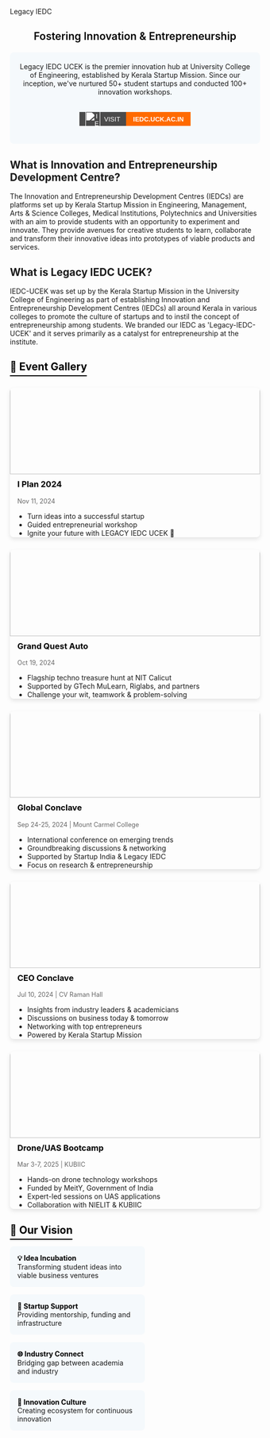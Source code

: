 Legacy IEDC

## <span style="color: black; font-weight: 600;text-align: center; display:block;">Fostering Innovation & Entrepreneurship</span>

<div style="background: #f5f9fc; padding: 20px; border-radius: 8px; margin: 20px 0; text-align: center; display:flex; flex-direction:column; align-items:center;">
Legacy IEDC UCEK is the premier innovation hub at University College of Engineering, established by Kerala Startup Mission. Since our inception, we've nurtured 50+ student startups and conducted 100+ innovation workshops.

<a href="https://iedc.uck.ac.in/" style="text-decoration: none; font-family: sans-serif; margin:2rem 0 1rem 0;">
  <span style="display: inline-flex; height: 28px; overflow: hidden; font-size: 13px; font-weight: bold; text-transform: uppercase;">
    <span style="background-color: #4b4b4b; color: white; display: flex; align-items: center; padding: 0 12px; font-weight:500;">
    <img src='/logos/iedc.png' alt="IEDC Logo" style="height: 30px; margin-right: 8px; filter: brightness(0) invert(1);" />
      Visit
    </span>
    <span style="background-color:#FF6B00; color: white; display: flex; align-items: center; padding: 0 14px; font-weight:700;">
      iedc.uck.ac.in
    </span>
  </span>
</a>

</div>

## What is Innovation and Entrepreneurship Development Centre?

The Innovation and Entrepreneurship Development Centres (IEDCs) are platforms set up by Kerala Startup Mission in Engineering, Management, Arts & Science Colleges, Medical Institutions, Polytechnics and Universities with an aim to provide students with an opportunity to experiment and innovate. They provide avenues for creative students to learn, collaborate and transform their innovative ideas into prototypes of viable products and services.

## What is Legacy IEDC UCEK?

IEDC-UCEK was set up by the Kerala Startup Mission in the University College of Engineering as part of establishing Innovation and Entrepreneurship Development Centres (IEDCs) all around Kerala in various colleges to promote the culture of startups and to instil the concept of entrepreneurship among students. We branded our IEDC as 'Legacy-IEDC-UCEK' and it serves primarily as a catalyst for entrepreneurship at the institute.


## <span style="color: black; border-bottom: 2px solid black; padding-bottom: 5px;">🌟 Event Gallery</span>

<div style="display: grid; grid-template-columns: repeat(auto-fill, minmax(300px, 1fr)); gap: 25px; margin: 30px 0;">

<div style="border-radius: 8px; overflow: hidden; box-shadow: 0 4px 8px rgba(0,0,0,0.1);">
<img src="/clubs/iplan.jpeg" alt="I Plan 2024" style="width: 100%;margin:-26px 0px 10px 0px; height: 200px; object-fit: fill;">
<div style="padding:0px 15px;">
<h3 style="margin-top: 0; color: black;">I Plan 2024</h3>
<p style="color: #666; font-size: 0.9em;">Nov 11, 2024</p>
<ul style="padding-left: 20px; margin-bottom: 0;">
<li>Turn ideas into a successful startup</li>
<li>Guided entrepreneurial workshop</li>
<li>Ignite your future with LEGACY IEDC UCEK 🚀</li>
</ul>
</div>
</div>

<div style="border-radius: 8px; overflow: hidden; box-shadow: 0 4px 8px rgba(0,0,0,0.1);">
<img src="/clubs/gta-nit.jpeg" alt="Grand Quest Auto - NIT" style="width: 100%;margin:-26px 0px 10px 0px; height: 200px; object-fit: cover;">
<div style="padding:0px 15px;">
<h3 style="margin-top: 0; color: black;">Grand Quest Auto</h3>
<p style="color: #666; font-size: 0.9em;">Oct 19, 2024</p>
<ul style="padding-left: 20px; margin-bottom: 0;">
<li>Flagship techno treasure hunt at NIT Calicut</li>
<li>Supported by GTech MuLearn, Riglabs, and partners</li>
<li>Challenge your wit, teamwork & problem-solving</li>
</ul>
</div>
</div>

<div style="border-radius: 8px; overflow: hidden; box-shadow: 0 4px 8px rgba(0,0,0,0.1);">
<img src="/clubs/global-concave.png" alt="Global Conclave" style="width: 100%;margin:-26px 0px 10px 0px; height: 200px; object-fit: contain; object-position:50% 25px;">
<div style="padding:0px 15px;">
<h3 style="margin-top: 0; color: black;">Global Conclave</h3>
<p style="color: #666; font-size: 0.9em;">Sep 24-25, 2024 | Mount Carmel College</p>
<ul style="padding-left: 20px; margin-bottom: 0;">
<li>International conference on emerging trends</li>
<li>Groundbreaking discussions & networking</li>
<li>Supported by Startup India & Legacy IEDC</li>
<li>Focus on research & entrepreneurship</li>
</ul>
</div>
</div>

<div style="border-radius: 8px; overflow: hidden; box-shadow: 0 4px 8px rgba(0,0,0,0.1);">
<img src="/clubs/ceo-conclave.png" alt="CEO Conclave" style="width: 100%;margin:-26px 0px 10px 0px; height: 200px; object-fit: contain; object-position:50% 25px">
<div style="padding:0px 15px;">
<h3 style="margin-top: 0; color: black;">CEO Conclave</h3>
<p style="color: #666; font-size: 0.9em;">Jul 10, 2024 | CV Raman Hall</p>
<ul style="padding-left: 20px; margin-bottom: 0;">
<li>Insights from industry leaders & academicians</li>
<li>Discussions on business today & tomorrow</li>
<li>Networking with top entrepreneurs</li>
<li>Powered by Kerala Startup Mission</li>
</ul>
</div>
</div>

<div style="border-radius: 8px; overflow: hidden; box-shadow: 0 4px 8px rgba(0,0,0,0.1);">
<img src="/clubs/drone-bootcamp.png" alt="Drone Bootcamp" style="width: 100%;margin:-26px 0px 10px 0px; height: 200px; object-fit: contain; object-position:50% 1.55rem;">
<div style="padding:0px 15px;">
<h3 style="margin-top: 0; color: black;">Drone/UAS Bootcamp</h3>
<p style="color: #666; font-size: 0.9em;">Mar 3-7, 2025 | KUBIIC</p>
<ul style="padding-left: 20px; margin-bottom: 0;">
<li>Hands-on drone technology workshops</li>
<li>Funded by MeitY, Government of India</li>
<li>Expert-led sessions on UAS applications</li>
<li>Collaboration with NIELIT & KUBIIC</li>
</ul>
</div>
</div>

</div>

## <span style="color: black; border-bottom: 2px solid black; padding-bottom: 5px;">🔭 Our Vision</span>

<div style="display: flex; flex-wrap: wrap; justify-content: space-between; margin: 20px 0;">
<div style="width: 48%; background: #f5f9fc; padding: 15px; border-radius: 8px; margin-bottom: 15px;">
<strong style="color: black;">💡 Idea Incubation</strong><br>
Transforming student ideas into viable business ventures
</div>

<div style="width: 48%; background: #f5f9fc; padding: 15px; border-radius: 8px; margin-bottom: 15px;">
<strong style="color: black;">🚀 Startup Support</strong><br>
Providing mentorship, funding and infrastructure
</div>

<div style="width: 48%; background: #f5f9fc; padding: 15px; border-radius: 8px; margin-bottom: 15px;">
<strong style="color: black;">🌐 Industry Connect</strong><br>
Bridging gap between academia and industry
</div>

<div style="width: 48%; background: #f5f9fc; padding: 15px; border-radius: 8px; margin-bottom: 15px;">
<strong style="color: black;">🧠 Innovation Culture</strong><br>
Creating ecosystem for continuous innovation
</div>
</div>